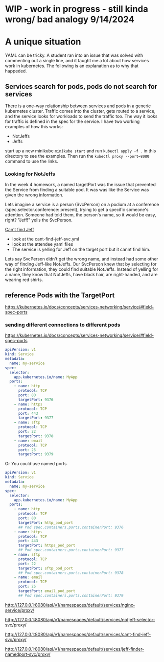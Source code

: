 # WIP - work in progress - still kinda wrong/ bad analogy 9/14/2024

# A unique situation 

YAML can be tricky. A student ran into an issue that was solved with commenting out a single line, and it taught me a lot about how services work in kubernetes. The following is an explanation as to why that happeded.

## Services search for pods, pods do not search for services

There is a one-way relationship between services and pods in a generic kubernetes cluster. Traffic comes into the cluster, gets routed to a service, and the service looks for workloads to send the traffic too.  The way it looks for traffic is defined in the spec for the service. I have two working examples of how this works:
- NotJeffs
- Jeffs

start up a new minikube ```minikube start``` and run ```kubectl apply -f .``` in this directory to see the examples. Then run the ```kubectl proxy --port=8080``` command to use the links.

### Looking for NotJeffs

In the week 4 homework, a named targetPort was the issue that prevented the Service from finding a suitable pod. It was was like the Service was given the wrong information.

Lets imagine a service is a person (SvcPerson) on a podium at a conference (spec.selector.conference: present), trying to get a specific someone's attention. Someone had told them, the person's name, so it would be easy, right? "Jeff!" yells the SvcPerson.

[Can't find Jeff](http://127.0.0.1:8080/api/v1/namespaces/default/services/cant-find-jeff-svc/proxy/)

- look at the cant-find-jeff-svc.yml
- look at the attendee yaml files
- The service is yelling for Jeff on the target port but it cannt find him.

Lets say SvcPerson didn't get the wrong name, and instead had some other way of finding Jeff-like NotJeffs. Our SvcPerson knew that by selecting for the right information, they could find suitable NotJeffs. Instead of yelling for a name, they know that NotJeffs, have black hair, are right-handed, and are wearing red shirts. 


## reference Pods with the TargetPort

https://kubernetes.io/docs/concepts/services-networking/service/#field-spec-ports


### sending different connections to different pods

https://kubernetes.io/docs/concepts/services-networking/service/#field-spec-ports

```yaml
apiVersion: v1
kind: Service
metadata:
  name: my-service
spec:
  selector:
    app.kubernetes.io/name: MyApp
  ports:
    - name: http
      protocol: TCP
      port: 80
      targetPort: 9376
    - name: https
      protocol: TCP
      port: 443
      targetPort: 9377
    - name: sftp
      protocol: TCP
      port: 22
      targetPort: 9378
    - name: email
      protocol: TCP
      port: 25
      targetPort: 9379
```

Or You could use named ports 
```yaml
apiVersion: v1
kind: Service
metadata:
  name: my-service
spec:
  selector:
    app.kubernetes.io/name: MyApp
  ports:
    - name: http
      protocol: TCP
      port: 80
      targetPort: http_pod_port
      ## Pod spec.containers.ports.containerPort: 9376
    - name: https
      protocol: TCP
      port: 443
      targetPort: https_pod_port
      ## Pod spec.containers.ports.containerPort: 9377
    - name: sftp
      protocol: TCP
      port: 22
      targetPort: sftp_pod_port
      ## Pod spec.containers.ports.containerPort: 9378
    - name: email
      protocol: TCP
      port: 25
      targetPort: email_pod_port 
      ## Pod spec.containers.ports.containerPort: 9379
```

http://127.0.0.1:8080/api/v1/namespaces/default/services/nginx-service/proxy/

http://127.0.0.1:8080/api/v1/namespaces/default/services/notjeff-selector-svc/proxy/


http://127.0.0.1:8080/api/v1/namespaces/default/services/cant-find-jeff-svc/proxy/


http://127.0.0.1:8080/api/v1/namespaces/default/services/jeff-finder-namedport-svc/proxy/